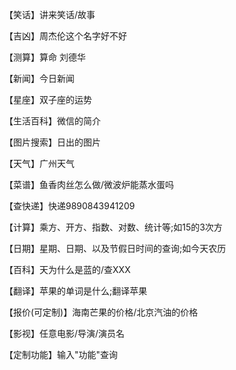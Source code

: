 



【笑话】讲来笑话/故事

【吉凶】周杰伦这个名字好不好

【测算】算命 刘德华

【新闻】今日新闻

【星座】双子座的运势

【生活百科】微信的简介

【图片搜索】日出的图片

【天气】广州天气

【菜谱】鱼香肉丝怎么做/微波炉能蒸水蛋吗

【查快递】快递9890843941209

【计算】乘方、开方、指数、对数、统计等;如15的3次方

【日期】星期、日期、以及节假日时间的查询;如今天农历

【百科】天为什么是蓝的/查XXX

【翻译】苹果的单词是什么;翻译苹果

【报价\(可定制\)】海南芒果的价格/北京汽油的价格

【影视】任意电影/导演/演员名

【定制功能】输入"功能"查询

